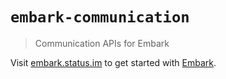 # `embark-communication`

> Communication APIs for Embark

Visit [embark.status.im](https://embark.status.im/) to get started with
[Embark](https://github.com/embark-framework/embark).

